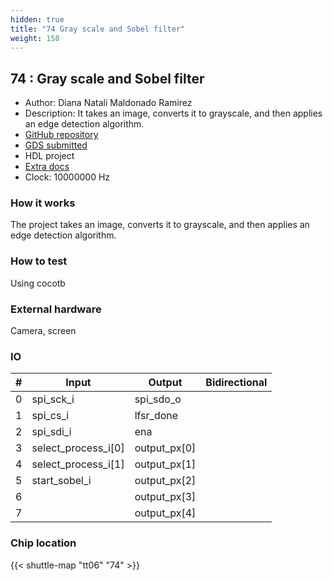 ```yaml
---
hidden: true
title: "74 Gray scale and Sobel filter"
weight: 158
---
```


## 74 : Gray scale and Sobel filter

* Author: Diana Natali Maldonado Ramirez
* Description: It takes an image, converts it to grayscale, and then applies an edge detection algorithm.
* [GitHub repository](https://github.com/DianaNatali/tt06_grayscale_sobel)
* [GDS submitted](https://github.com/DianaNatali/tt06_grayscale_sobel/actions/runs/8758823349)
* HDL project
* [Extra docs]()
* Clock: 10000000 Hz

<!---

This file is used to generate your project datasheet. Please fill in the information below and delete any unused
sections.

You can also include images in this folder and reference them in the markdown. Each image must be less than
512 kb in size, and the combined size of all images must be less than 1 MB.
-->


### How it works

The project takes an image, converts it to grayscale, and then applies an edge detection algorithm.

### How to test

Using cocotb

### External hardware

Camera, screen


### IO

| #             | Input    | Output   | Bidirectional   |
| ------------- | -------- | -------- | --------------- |
| 0 | spi_sck_i  | spi_sdo_o  |      |
| 1 | spi_cs_i  | lfsr_done  |      |
| 2 | spi_sdi_i  | ena  |      |
| 3 | select_process_i[0]  | output_px[0]  |      |
| 4 | select_process_i[1]  | output_px[1]  |      |
| 5 | start_sobel_i  | output_px[2]  |      |
| 6 |   | output_px[3]  |      |
| 7 |   | output_px[4]  |      |


### Chip location

{{< shuttle-map "tt06" "74" >}}
